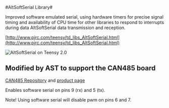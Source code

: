 #AltSoftSerial Library#

Improved software emulated serial, using hardware timers for precise signal
timing and availability of CPU time for other libraries to respond to interrupts
during data AltSoftSerial data transmission and reception.

[http://www.pjrc.com/teensy/td_libs_AltSoftSerial.html](http://www.pjrc.com/teensy/td_libs_AltSoftSerial.html)

![AltSoftSerial on Teensy 2.0](http://www.pjrc.com/teensy/td_libs_AltSoftSerial_2.jpg)

## Modified by AST to support the CAN485 board

[CAN485 Repository](https://github.com/Atlantis-Specialist-Technologies/CAN485) and [product page](https://www.sparkfun.com/products/14483)

Enables software serial on pins 9 (rx) and 5 (tx).

Note! Using software serial will disable pwm on pins 6 and 7.
